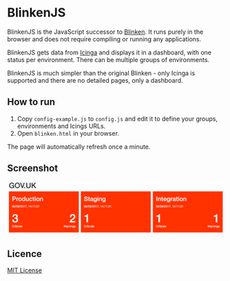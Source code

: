 # BlinkenJS

BlinkenJS is the JavaScript successor to [Blinken](https://github.com/alphagov/blinken). It runs purely in the browser and does not require compiling or running any applications.

BlinkenJS gets data from [Icinga](https://www.icinga.com/) and displays it in a dashboard, with one status per environment. There can be multiple groups of environments.

BlinkenJS is much simpler than the original Blinken - only Icinga is supported and there are no detailed pages, only a dashboard.

## How to run

1. Copy `config-example.js` to `config.js` and edit it to define your groups, environments and Icings URLs.
2. Open `blinken.html` in your browser.

The page will automatically refresh once a minute.

## Screenshot

![Screenshot of BlinkenJS in action](docs/screenshot.png)

## Licence

[MIT License](LICENCE)
